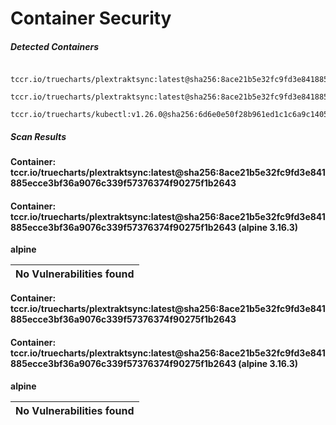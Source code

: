# Container Security

##### Detected Containers

          tccr.io/truecharts/plextraktsync:latest@sha256:8ace21b5e32fc9fd3e841885ecce3bf36a9076c339f57376374f90275f1b2643
              tccr.io/truecharts/plextraktsync:latest@sha256:8ace21b5e32fc9fd3e841885ecce3bf36a9076c339f57376374f90275f1b2643
          tccr.io/truecharts/kubectl:v1.26.0@sha256:6d6e0e50f28b961ed1c1c6a9c140553238641591fbdc9ac7c1a348636f78c552

##### Scan Results

**Container: tccr.io/truecharts/plextraktsync:latest@sha256:8ace21b5e32fc9fd3e841885ecce3bf36a9076c339f57376374f90275f1b2643**

#### Container: tccr.io/truecharts/plextraktsync:latest@sha256:8ace21b5e32fc9fd3e841885ecce3bf36a9076c339f57376374f90275f1b2643 (alpine 3.16.3)
    

**alpine**

      
| No Vulnerabilities found         |
|:---------------------------------|

      

**Container: tccr.io/truecharts/plextraktsync:latest@sha256:8ace21b5e32fc9fd3e841885ecce3bf36a9076c339f57376374f90275f1b2643**

#### Container: tccr.io/truecharts/plextraktsync:latest@sha256:8ace21b5e32fc9fd3e841885ecce3bf36a9076c339f57376374f90275f1b2643 (alpine 3.16.3)
    

**alpine**

      
| No Vulnerabilities found         |
|:---------------------------------|

      

